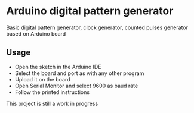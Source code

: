 # Arduino digital pattern generator
Basic digital pattern generator, clock generator, counted pulses generator based on Arduino board

## Usage
- Open the sketch in the Arduino IDE
- Select the board and port as with any other program
- Upload it on the board
- Open Serial Monitor and select 9600 as baud rate
- Follow the printed instructions

This project is still a work in progress
